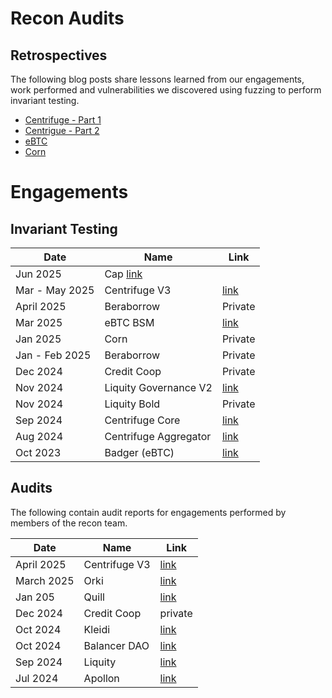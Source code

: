 # Recon Audits

## Retrospectives
The following blog posts share lessons learned from our engagements, work performed and vulnerabilities we discovered using fuzzing to perform invariant testing.

- [Centrifuge - Part 1](https://getrecon.substack.com/p/lessons-learned-from-fuzzing-centrifuge?r=34r2zr)
- [Centrigue - Part 2](https://getrecon.substack.com/p/lessons-learned-from-fuzzing-centrifuge-059?r=34r2zr)
- [eBTC](https://getrecon.substack.com/p/ebtc-retrospective?r=34r2zr)
- [Corn](https://getrecon.substack.com/p/corn-engagement-retrospective?r=34r2zr)


# Engagements

## Invariant Testing

| Date | Name | Link |
|------|------|------|
| Jun 2025 | Cap [link](https://github.com/Recon-Fuzz/cap-invariants)
| Mar - May 2025 | Centrifuge V3 | [link](https://github.com/centrifuge/protocol-v3/tree/feat/recon-invariants/test/integration/recon-end-to-end)
| April 2025 | Beraborrow | Private |
| Mar 2025 | eBTC BSM | [link](https://github.com/ebtc-protocol/ebtc-bsm/tree/main/test/recon-core) |
| Jan 2025 | Corn | Private |
| Jan - Feb 2025 | Beraborrow | Private | 
| Dec 2024 | Credit Coop | Private | 
| Nov 2024 | Liquity Governance V2 | [link](https://github.com/liquity/V2-gov/tree/main/test/recon) |
| Nov 2024 | Liquity Bold | Private |
| Sep 2024 | Centrifuge Core | [link](https://github.com/centrifuge/liquidity-pools/tree/main/test/recon-core) |
| Aug 2024 | Centrifuge Aggregator | [link](https://github.com/centrifuge/liquidity-pools/tree/main/test/recon-aggregator) |
| Oct 2023 | Badger (eBTC) | [link](https://github.com/ebtc-protocol/ebtc/pull/811) |

## Audits

The following contain audit reports for engagements performed by members of the recon team.

| Date | Name | Link |
|------|------|------|
| April 2025 | Centrifuge V3 | [link](https://github.com/Recon-Fuzz/audits/blob/main/Centrifuge_Protocol_V3.MD) |
| March 2025 | Orki | [link](https://github.com/Recon-Fuzz/audits/blob/main/Orki_audit.MD) |
| Jan 205 | Quill | [link](https://github.com/Recon-Fuzz/audits/blob/main/Quill_Finance_Report.md) |
| Dec 2024 | Credit Coop | private |
| Oct 2024 | Kleidi | [link](https://github.com/Recon-Fuzz/audits/blob/main/Kleidi_Report.md) |
| Oct 2024 | Balancer DAO | [link](https://github.com/Recon-Fuzz/audits/blob/main/Balancer_Report.md) |
| Sep 2024 | Liquity | [link](https://github.com/GalloDaSballo/bold-review) |
| Jul 2024 | Apollon |  [link](https://github.com/Recon-Fuzz/audits/blob/main/Apollon_Report.md) |


